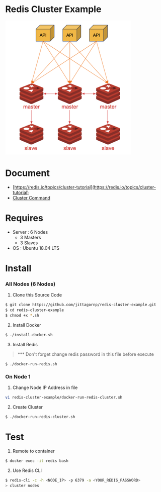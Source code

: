 # Redis Cluster Example

<img src="./redis-cluster.png" width="400"/>

# Document 

- [https://redis.io/topics/cluster-tutorial](https://redis.io/topics/cluster-tutorial)
- [Cluster Command](https://redis.io/commands/cluster-addslots)

# Requires

- Server : 6 Nodes 
  - 3 Masters
  - 3 Slaves 
- OS : Ubuntu 18.04 LTS

# Install

### All Nodes (6 Nodes)
1. Clone this Source Code

```sh
$ git clone https://github.com/jittagornp/redis-cluster-example.git
$ cd redis-cluster-example
$ chmod +x *.sh
```

2. Install Docker

```sh
$ ./install-docker.sh
```

3. Install Redis 

> *** Don't forget change redis password in this file before execute
```
$ ./docker-run-redis.sh 
```

### On Node 1

1. Change Node IP Address in file 
```sh
vi redis-cluster-example/docker-run-redis-cluster.sh
```

2. Create Cluster 
```sh
$ ./docker-run-redis-cluster.sh
```

# Test 

1. Remote to container 
```sh
$ docker exec -it redis bash 
```

2. Use Redis CLI 
```sh
$ redis-cli -c -h <NODE_IP> -p 6379 -a <YOUR_REDIS_PASSWORD> 
> cluster nodes 
```
